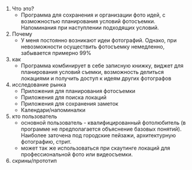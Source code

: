 1. Что это?
	- Программа для сохранения и организации фото идей, с возможностью планирования условий фотосъемки. Напоминания при наступлении подходящих условий.
2. Почему
	- У меня постоянно возникают идеи фотографий. Однако, при невозможности осуществить фотосъемку немедленно, забывается примерно 99%
3. как
	- Программа комбинирует в себе записную книжку, виджет для планирования условий съемки, возможность делиться локациями и получить доступ к идеям других фотографов
4. исследование рынка
	- Приложения для планирования фотосъемки
	- Приложения для поиска локаций
	- Приложения для сохранения заметок
	- Календари/напоминалки
5. кто пользователь
	- основной пользователь - квалифицированный фотолюбитель (в программе не предполагается объяснение базовых понятий). Наиболее заточена под городские пейзажи, архитектурную фотографию, стрит. 
	- может так же использоваться при скаутинге локаций для профессиональной фото или видеосъемки.
6. скрины/прототип